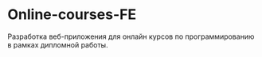 # Online-courses-FE
Разработка веб-приложения для онлайн курсов по программированию в рамках дипломной работы.
